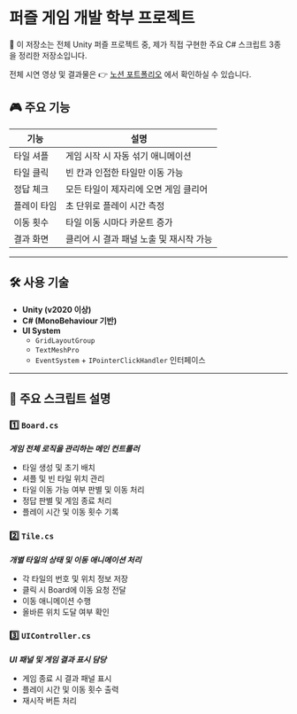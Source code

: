 # 퍼즐 게임 개발 학부 프로젝트</br>
📌 이 저장소는 전체 Unity 퍼즐 프로젝트 중,
제가 직접 구현한 주요 C# 스크립트 3종을 정리한 저장소입니다.

전체 시연 영상 및 결과물은 👉 [노션 포트폴리오](https://magical-rate-172.notion.site/LostMemory-c7afecf2c7b6458eb5c45e199a6f8896) 에서 확인하실 수 있습니다.

## 🎮 주요 기능

| 기능 | 설명 |
|------|------|
| 타일 셔플 | 게임 시작 시 자동 섞기 애니메이션 |
| 타일 클릭 | 빈 칸과 인접한 타일만 이동 가능 |
| 정답 체크 | 모든 타일이 제자리에 오면 게임 클리어 |
| 플레이 타임 | 초 단위로 플레이 시간 측정 |
| 이동 횟수 | 타일 이동 시마다 카운트 증가 |
| 결과 화면 | 클리어 시 결과 패널 노출 및 재시작 가능 |

---

## 🛠️ 사용 기술

- **Unity (v2020 이상)**
- **C# (MonoBehaviour 기반)**
- **UI System**
  - `GridLayoutGroup`
  - `TextMeshPro`
  - `EventSystem` + `IPointerClickHandler` 인터페이스

---
## 📂 주요 스크립트 설명

### 1️⃣ `Board.cs`  
***게임 전체 로직을 관리하는 메인 컨트롤러***
- 타일 생성 및 초기 배치
 - 셔플 및 빈 타일 위치 관리
  - 타일 이동 가능 여부 판별 및 이동 처리
  - 정답 판별 및 게임 종료 처리
  - 플레이 시간 및 이동 횟수 기록

 ### 2️⃣ `Tile.cs`  
***개별 타일의 상태 및 이동 애니메이션 처리***
  - 각 타일의 번호 및 위치 정보 저장
  - 클릭 시 Board에 이동 요청 전달
  - 이동 애니메이션 수행
  - 올바른 위치 도달 여부 확인

### 3️⃣ `UIController.cs`
  ***UI 패널 및 게임 결과 표시 담당***
  - 게임 종료 시 결과 패널 표시
  - 플레이 시간 및 이동 횟수 출력
  - 재시작 버튼 처리

